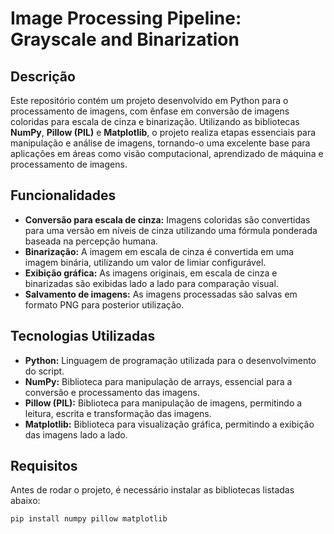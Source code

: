 # Image Processing Pipeline: Grayscale and Binarization

## Descrição

Este repositório contém um projeto desenvolvido em Python para o processamento de imagens, com ênfase em conversão de imagens coloridas para escala de cinza e binarização. Utilizando as bibliotecas **NumPy**, **Pillow (PIL)** e **Matplotlib**, o projeto realiza etapas essenciais para manipulação e análise de imagens, tornando-o uma excelente base para aplicações em áreas como visão computacional, aprendizado de máquina e processamento de imagens.

## Funcionalidades

- **Conversão para escala de cinza:** Imagens coloridas são convertidas para uma versão em níveis de cinza utilizando uma fórmula ponderada baseada na percepção humana.
- **Binarização:** A imagem em escala de cinza é convertida em uma imagem binária, utilizando um valor de limiar configurável.
- **Exibição gráfica:** As imagens originais, em escala de cinza e binarizadas são exibidas lado a lado para comparação visual.
- **Salvamento de imagens:** As imagens processadas são salvas em formato PNG para posterior utilização.

## Tecnologias Utilizadas

- **Python:** Linguagem de programação utilizada para o desenvolvimento do script.
- **NumPy:** Biblioteca para manipulação de arrays, essencial para a conversão e processamento das imagens.
- **Pillow (PIL):** Biblioteca para manipulação de imagens, permitindo a leitura, escrita e transformação das imagens.
- **Matplotlib:** Biblioteca para visualização gráfica, permitindo a exibição das imagens lado a lado.

## Requisitos

Antes de rodar o projeto, é necessário instalar as bibliotecas listadas abaixo:

```bash
pip install numpy pillow matplotlib
